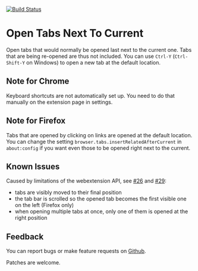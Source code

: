 [![Build Status](https://travis-ci.org/sblask/webextension-open-tabs-next-to-current.svg?branch=master)](https://travis-ci.org/sblask/webextension-open-tabs-next-to-current)

Open Tabs Next To Current
=========================

Open tabs that would normally be opened last next to the current one. Tabs that
are being re-opened are thus not included.  You can use `Ctrl-Y`
(`Ctrl-Shift-Y` on Windows) to open a new tab at the default location.

Note for Chrome
---------------

Keyboard shortcuts are not automatically set up. You need to do that manually
on the extension page in settings.

Note for Firefox
----------------

Tabs that are opened by clicking on links are opened at the default location.
You can change the setting `browser.tabs.insertRelatedAfterCurrent` in
`about:config` if you want even those to be opened right next to the current. 

Known Issues
------------

Caused by limitations of the webextension API, see
[#26](https://github.com/sblask/webextension-open-tabs-next-to-current/issues/26)
and
[#29](https://github.com/sblask/webextension-open-tabs-next-to-current/issues/29):

 - tabs are visibly moved to their final position
 - the tab bar is scrolled so the opened tab becomes the first visible one on
   the left (Firefox only)
 - when opening multiple tabs at once, only one of them is opened at the right
   position

Feedback
--------

You can report bugs or make feature requests on
[Github](https://github.com/sblask/webextension-open-tabs-next-to-current).

Patches are welcome.
